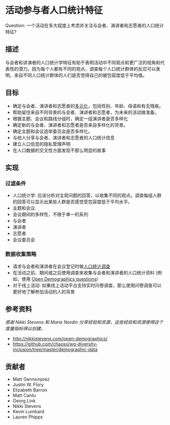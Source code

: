 # 活动参与者人口统计特征

Question: 一个活动在多大程度上考虑并关注与会者、演讲者和志愿者的人口统计特征?

## 描述

与会者和讲演者的人口统计学特征有助于表明活动中不同观点和更广泛的视角和代表性的潜力。因为每个人都有不同的观点，调查每个人口统计群体的反应可以表明，来自不同人口统计群体的人们是否觉得自己的被包容度低于平均值。

## 目标

- 确定与会者、演讲者和志愿者的[多元化](https://github.com/drnikki/open-demographics)，包括性别、年龄、母语和有无残疾。
- 帮助留住来自不同背景的与会者、演讲者和志愿者，为未来的活动做准备。
- 根据主题、会议和路线分组时，确定一组演讲者是否多样化
- 确定新的与会者、演讲者和志愿者是否来自多样化的背景。
- 确定主题和会议选举委员会是否多样化。
- 与他人分享与会者、演讲者和志愿者的人口统计信息
- 建立人口信息的隐私管理声明
- 在人口数据的交叉性方面发现不那么明显的故事


## 实现

### 过滤条件

- 人口统计学: 应该分析对主观问题的回答，以收集不同的观点。调查每组人群的回答可以显示出某些人群是否感觉受包容度低于平均水平。
- 主题和会议.
- 会议期间的多样性，不限于单一的系列
- 与会者
- 演讲者
- 志愿者
- 会议委员会

### 数据收集策略

- 请求与会者和演讲者在会议登记时做[人口统计调查](http://nikkistevens.com/open-demographics/)
- 在活动之前、期间或之后使用调查来收集与会者和演讲者的人口统计资料 (例如，使用 [Open Demographics questions](http://nikkistevens.com/open-demographics/))
- 对于线上活动: 如果线上活动平台支持实时问卷调查，那么使用问卷调查可以更好地了解参加活动的人的背景
 
## 参考资料

*感谢 Nikki Stevens 和 Marie Nordin 分享经验和资源，这些经验和资源使得这个度量指标得以创建。*

- http://nikkistevens.com/open-demographics/
- https://github.com/chaoss/wg-diversity-inclusion/tree/master/demographic-data

## 贡献者
- Matt Germonprez
- Justin W. Flory
- Elizabeth Barron 
- Matt Cantu 
- Georg Link 
- Nikki Stevens
- Kevin Lumbard
- Lauren Phipps
